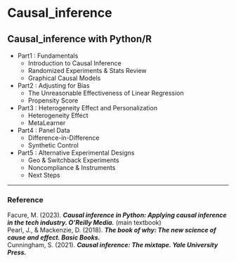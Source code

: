 # Causal_inference
Causal_inference with Python/R
---
- Part1 : Fundamentals
  - Introduction to Causal Inference
  - Randomized Experiments & Stats Review
  - Graphical Causal Models
- Part2 : Adjusting for Bias
  - The Unreasonable Effectiveness of Linear Regression
  - Propensity Score
- Part3 : Heterogeneity Effect and Personalization
  - Heterogeneity Effect
  - MetaLearner
- Part4 : Panel Data
  - Difference-in-Difference
  - Synthetic Control
- Part5 : Alternative Experimental Designs
  - Geo & Switchback Experiments
  - Noncompliance & Instruments
  - Next Steps
 
---
### Reference
Facure, M. (2023). ***Causal inference in Python: Applying causal inference in the tech industry. O’Reilly Media.*** (main textbook)  
Pearl, J., & Mackenzie, D. (2018). ***The book of why: The new science of cause and effect. Basic Books.***  
Cunningham, S. (2021). ***Causal inference: The mixtape. Yale University Press.***


